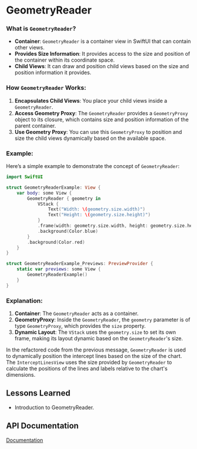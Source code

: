 
# GeometryReader

### What is `GeometryReader`?

- **Container**: `GeometryReader` is a container view in SwiftUI that can contain other views.
- **Provides Size Information**: It provides access to the size and position of the container within its coordinate space.
- **Child Views**: It can draw and position child views based on the size and position information it provides.

### How `GeometryReader` Works:

1. **Encapsulates Child Views**: You place your child views inside a `GeometryReader`.
2. **Access Geometry Proxy**: The `GeometryReader` provides a `GeometryProxy` object to its closure, which contains size and position information of the parent container.
3. **Use Geometry Proxy**: You can use this `GeometryProxy` to position and size the child views dynamically based on the available space.

### Example:

Here’s a simple example to demonstrate the concept of `GeometryReader`:

```swift
import SwiftUI

struct GeometryReaderExample: View {
    var body: some View {
        GeometryReader { geometry in
            VStack {
                Text("Width: \(geometry.size.width)")
                Text("Height: \(geometry.size.height)")
            }
            .frame(width: geometry.size.width, height: geometry.size.height)
            .background(Color.blue)
        }
        .background(Color.red)
    }
}

struct GeometryReaderExample_Previews: PreviewProvider {
    static var previews: some View {
        GeometryReaderExample()
    }
}
```

### Explanation:

1. **Container**: The `GeometryReader` acts as a container.
2. **GeometryProxy**: Inside the `GeometryReader`, the `geometry` parameter is of type `GeometryProxy`, which provides the `size` property.
3. **Dynamic Layout**: The `VStack` uses the `geometry.size` to set its own frame, making its layout dynamic based on the `GeometryReader`'s size.

In the refactored code from the previous message, `GeometryReader` is used to dynamically position the intercept lines based on the size of the chart. The `InterceptLinesView` uses the size provided by `GeometryReader` to calculate the positions of the lines and labels relative to the chart's dimensions.


## Lessons Learned

- Introduction to GeometryReader. 


## API Documentation

[Documentation](https://developer.apple.com/documentation/swiftui/geometryreader)


